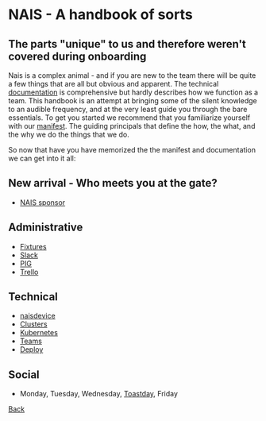 
# NAIS - A handbook of sorts

## The parts "unique" to us and therefore weren't covered during onboarding

Nais is a complex animal - and if you are new to the team there will be quite a few things that are all but obvious and apparent.
The technical [documentation](https://doc.nais.io) is comprehensive but hardly describes how we function as a team.
This handbook is an attempt at bringing some of the silent knowledge to an audible frequency, and at the very least guide you through the bare essentials.
To get you started we recommend that you familiarize yourself with our [manifest](files/nais-manifest-eng.md).
The guiding principals that define the how, the what, and the why we do the things that we do. 

So now that have you have memorized the the manifest and documentation we can get into it all:

## New arrival - Who meets you at the gate?

* [NAIS sponsor](files/nais-sponsor.md)

## Administrative

* [Fixtures](files/fixtures.md)
* [Slack](files/slack.md)
* [PIG](files/pigs.md)
* [Trello](files/trello.md)

## Technical

* [naisdevice](https://naisdevice-poster.labs.nais.io/eng.html)
* [Clusters](files/clusters.md)
* [Kubernetes](files/kubernetes.md)
* [Teams](files/teams.md)
* [Deploy](files/deploy.md)

## Social
* Monday, Tuesday, Wednesday, [Toastday](https://github.com/nais/toast), Friday

[Back](../README.md)
